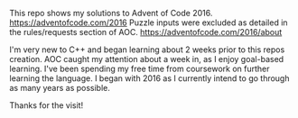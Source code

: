 This repo shows my solutions to Advent of Code 2016.    https://adventofcode.com/2016
Puzzle inputs were excluded as detailed in the rules/requests section of AOC.    https://adventofcode.com/2016/about

I'm very new to C++ and began learning about 2 weeks prior to this repos creation.
AOC caught my attention about a week in, as I enjoy goal-based learning.
I've been spending my free time from coursework on further learning the language.
I began with 2016 as I currently intend to go through as many years as possible.

Thanks for the visit!
